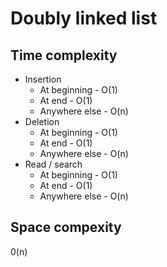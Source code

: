 # Doubly linked list

## Time complexity

- Insertion
  - At beginning - O(1)
  - At end - O(1)
  - Anywhere else - O(n)
- Deletion
  - At beginning - O(1)
  - At end - O(1)
  - Anywhere else - O(n)
- Read / search
  - At beginning - O(1)
  - At end - O(1)
  - Anywhere else - O(n)

## Space compexity

0(n)
